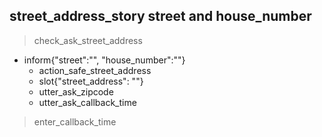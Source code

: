 ## street_address_story street and house_number
> check_ask_street_address
* inform{"street":"", "house_number":""}
  - action_safe_street_address
  - slot{"street_address": ""}
  - utter_ask_zipcode
  - utter_ask_callback_time
> enter_callback_time
